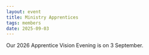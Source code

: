 ```yaml
---
layout: event
title: Ministry Apprentices
tags: members
date: 2025-09-03
---
```


Our 2026 Apprentice Vision Evening is on 3 September.
